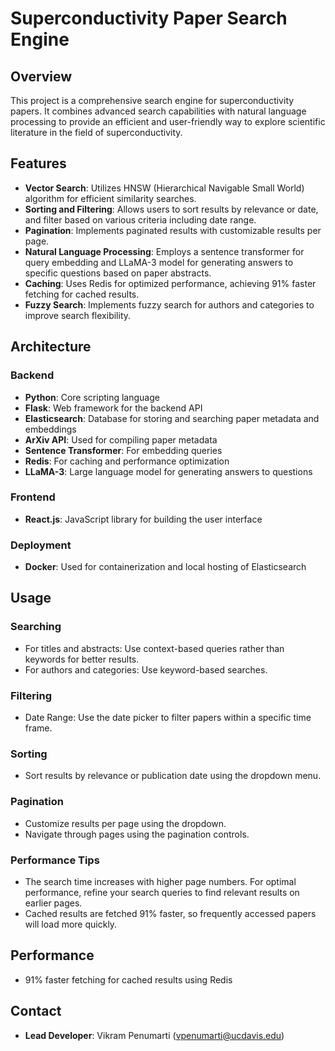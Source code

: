 # Superconductivity Paper Search Engine

## Overview

This project is a comprehensive search engine for superconductivity papers. It combines advanced search capabilities with natural language processing to provide an efficient and user-friendly way to explore scientific literature in the field of superconductivity.

## Features

- **Vector Search**: Utilizes HNSW (Hierarchical Navigable Small World) algorithm for efficient similarity searches.
- **Sorting and Filtering**: Allows users to sort results by relevance or date, and filter based on various criteria including date range.
- **Pagination**: Implements paginated results with customizable results per page.
- **Natural Language Processing**: Employs a sentence transformer for query embedding and LLaMA-3 model for generating answers to specific questions based on paper abstracts.
- **Caching**: Uses Redis for optimized performance, achieving 91% faster fetching for cached results.
- **Fuzzy Search**: Implements fuzzy search for authors and categories to improve search flexibility.

## Architecture

### Backend
- **Python**: Core scripting language
- **Flask**: Web framework for the backend API
- **Elasticsearch**: Database for storing and searching paper metadata and embeddings
- **ArXiv API**: Used for compiling paper metadata
- **Sentence Transformer**: For embedding queries
- **Redis**: For caching and performance optimization
- **LLaMA-3**: Large language model for generating answers to questions

### Frontend
- **React.js**: JavaScript library for building the user interface

### Deployment
- **Docker**: Used for containerization and local hosting of Elasticsearch

## Usage

### Searching
- For titles and abstracts: Use context-based queries rather than keywords for better results.
- For authors and categories: Use keyword-based searches.

### Filtering
- Date Range: Use the date picker to filter papers within a specific time frame.

### Sorting
- Sort results by relevance or publication date using the dropdown menu.

### Pagination
- Customize results per page using the dropdown.
- Navigate through pages using the pagination controls.

### Performance Tips
- The search time increases with higher page numbers. For optimal performance, refine your search queries to find relevant results on earlier pages.
- Cached results are fetched 91% faster, so frequently accessed papers will load more quickly.

## Performance

- 91% faster fetching for cached results using Redis

## Contact

- **Lead Developer**: Vikram Penumarti (vpenumarti@ucdavis.edu)